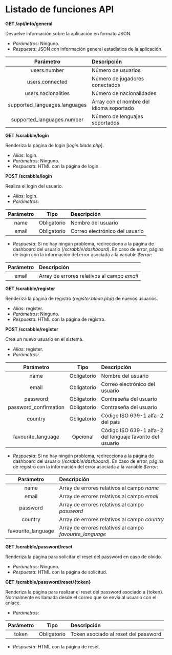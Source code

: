 # Listado de funciones API

**GET /api/info/general**

Devuelve información sobre la aplicación en formato JSON.

- *Parámetros*: Ninguno.
- *Respuesta*: JSON con información general estadística de la aplicación.

<center>

| Parámetro                     |  Descripción  |
| :----------:                  | :------------                   |
| users.number                  | Número de usuarios              |
| users.connected               | Número de jugadores conectados  |
| users.nacionalities           | Número de nacionalidades        |
| supported_languages.languages | Array con el nombre del idioma soportado  |
| supported_languages.number    | Número de lenguajes soportados  |

</center>

**GET /scrabble/login**

Renderiza la página de login [_login.blade.php_].

- *Alias*: login.
- *Parámetros*: Ninguno.
- *Respuesta*: HTML con la página de login.

**POST /scrabble/login**

Realiza el login del usuario.

- *Alias*: login.
- *Parámetros*: 

<center>

| Parámetro          |  Tipo       |  Descripción          |
| :----------:       | :-------:   | :------------         |
| name               | Obligatorio | Nombre del usuario    |  
| email              | Obligatorio | Correo electrónico del usuario      | 

</center>

- *Respuesta*: Si no hay ningún problema, redirecciona a la página de dashboard del usuario (_/scrabble/dashboard_). En caso de error, página de login con la información del error asociada a la variable _$error_:

<center>

| Parámetro          | Descripción       |
| :----------:       | :------------     |
| email              | Array de errores relativos al campo _email_ |  

</center>

**GET /scrabble/register**

Renderiza la página de registro (_register.blade.php_) de nuevos usuarios.

- *Alias*: register.
- *Parámetros*: Ninguno.
- *Respuesta*: HTML con la página de registro.

**POST /scrabble/register**

Crea un nuevo usuario en el sistema.

- *Alias*: register.
- *Parámetros*:

<center>

| Parámetro             |  Tipo       |  Descripción       |
| :----------:          | :-------:   | :------------      |
| name                  | Obligatorio | Nombre del usuario    |  
| email                 | Obligatorio | Correo electrónico del usuario    |
| password              | Obligatorio | Contraseña del usuario            |
| password_confirmation | Obligatorio | Contraseña del usuario            |
| country               | Obligatorio | Código ISO 639-1 alfa-2 del país  |
| favourite_language    | Opcional    | Código ISO 639-1 alfa-2 del lenguaje favorito del usuario | 

</center>

- *Respuesta*: Si no hay ningún problema, redirecciona a la página de dashboard del usuario (_/scrabble/dashboard_). En caso de error, página de registro con la información del error asociada a la variable _$error_:

<center>

| Parámetro          | Descripción       |
| :----------:       | :------------     |
| name               | Array de errores relativos al campo _name_ |  
| email              | Array de errores relativos al campo _email_ |  
| password           | Array de errores relativos al campo _password_ |  
| country            | Array de errores relativos al campo _country_ |  
| favourite_language | Array de errores relativos al campo *favourite_language* | 

</center>


**GET /scrabble/password/reset**

Renderiza la página para solicitar el reset del password en caso de olvido.

- *Parámetros*: Ninguno.
- *Respuesta*: HTML con la página de solicitud.

**GET /scrabble/password/reset/{token}**

Renderiza la página para realizar el reset del password asociado a {token}. Normalmente es llamada desde el correo que se envia al usuario con el enlace.

- *Parámetros*: 

<center>

| Parámetro      | Tipo        |  Descripción  |
| :----------:   | :-------:   | :------------                        |
| token          | Obligatorio | Token asociado al reset del password |  

</center>

- *Respuesta*: HTML con la página de reset.
